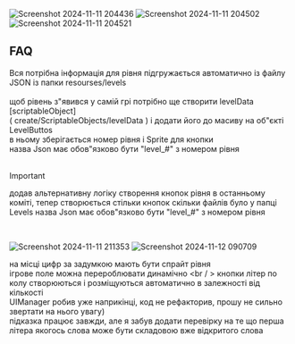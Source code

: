 
![Screenshot 2024-11-11 204436](https://github.com/user-attachments/assets/94cce91b-901d-42d9-b190-2c81d03a028d)
![Screenshot 2024-11-11 204502](https://github.com/user-attachments/assets/2ab20188-92df-4734-aeeb-e74472a30ca4)
![Screenshot 2024-11-11 204521](https://github.com/user-attachments/assets/013e925f-0e76-40fa-b1c1-966c8e9153a3)
## FAQ

Вся потрібна інформація для рівня підгружається автоматично із файлу JSON із папки resourses/levels<br />
<br />
щоб рівень з"явився у самій грі потрібно ще створити levelData [scriptableObject] <br />
( create/ScriptableObjects/levelData ) і додати його до масиву на об"єкті LevelButtos<br />
в ньому зберігається номер рівня і Sprite для кнопки<br />
назва Json має обов"язково бути "level_#" з номером рівня<br />
<br />
> [!IMPORTANT]
> додав альтернативну логіку створення кнопок рівня в останньому коміті, тепер створюється стільки кнопок скільки файлів було у папці Levels
>назва Json має обов"язково бути "level_#" з номером рівня
<br />

![Screenshot 2024-11-11 211353](https://github.com/user-attachments/assets/c1be6a83-07d0-4be7-8c30-e58c46f59118)
![Screenshot 2024-11-12 090709](https://github.com/user-attachments/assets/26c02193-2518-423f-9327-033d40e6de3e)

на місці цифр за задумкою мають бути спрайт рівня
<br />
ігрове поле можна перероблювати динамічно
<br / >
кнопки літер по колу створюються і розміщуються автоматично в залежності від кількості
<br />
UIManager робив уже наприкінці, код не рефакторив, прошу не сильно звертати на нього увагу)
<br />
підказка працює завжди, але я забув додати перевірку на те що перша літера якогось слова може бути складовою вже відкритого слова
